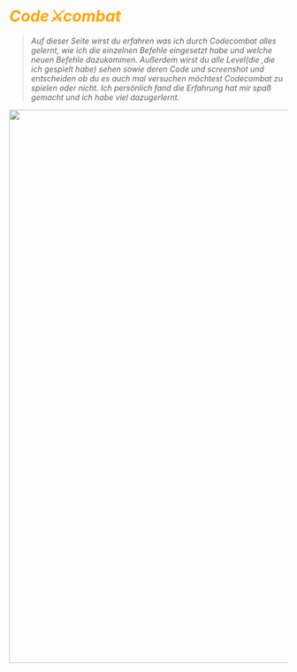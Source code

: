 # <span style="color: orange">*Code⚔️combat*

> *Auf dieser Seite wirst du erfahren was ich durch Codecombat alles gelernt, wie ich die einzelnen Befehle eingesetzt habe und welche neuen Befehle dazukommen. Außerdem wirst du alle Level(die ,die ich gespielt habe) sehen sowie deren Code und screenshot und entscheiden ob du es auch mal versuchen möchtest Codecombat zu spielen oder nicht. Ich persönlich fand die Erfahrung hat mir spaß gemacht und ich habe viel dazugerlernt.*

<img width="3000" height= "1000" src=https://progression.co/images/customers/codecombat-header.jpg>